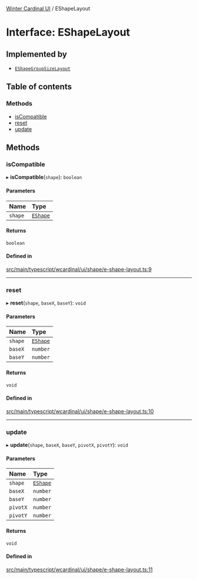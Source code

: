 [Winter Cardinal UI](../README.md) / EShapeLayout

# Interface: EShapeLayout

## Implemented by

- [`EShapeGroupSizeLayout`](../classes/EShapeGroupSizeLayout.md)

## Table of contents

### Methods

- [isCompatible](EShapeLayout.md#iscompatible)
- [reset](EShapeLayout.md#reset)
- [update](EShapeLayout.md#update)

## Methods

### isCompatible

▸ **isCompatible**(`shape`): `boolean`

#### Parameters

| Name | Type |
| :------ | :------ |
| `shape` | [`EShape`](EShape.md) |

#### Returns

`boolean`

#### Defined in

[src/main/typescript/wcardinal/ui/shape/e-shape-layout.ts:9](https://github.com/winter-cardinal/winter-cardinal-ui/blob/v0.154.0/src/main/typescript/wcardinal/ui/shape/e-shape-layout.ts#L9)

___

### reset

▸ **reset**(`shape`, `baseX`, `baseY`): `void`

#### Parameters

| Name | Type |
| :------ | :------ |
| `shape` | [`EShape`](EShape.md) |
| `baseX` | `number` |
| `baseY` | `number` |

#### Returns

`void`

#### Defined in

[src/main/typescript/wcardinal/ui/shape/e-shape-layout.ts:10](https://github.com/winter-cardinal/winter-cardinal-ui/blob/v0.154.0/src/main/typescript/wcardinal/ui/shape/e-shape-layout.ts#L10)

___

### update

▸ **update**(`shape`, `baseX`, `baseY`, `pivotX`, `pivotY`): `void`

#### Parameters

| Name | Type |
| :------ | :------ |
| `shape` | [`EShape`](EShape.md) |
| `baseX` | `number` |
| `baseY` | `number` |
| `pivotX` | `number` |
| `pivotY` | `number` |

#### Returns

`void`

#### Defined in

[src/main/typescript/wcardinal/ui/shape/e-shape-layout.ts:11](https://github.com/winter-cardinal/winter-cardinal-ui/blob/v0.154.0/src/main/typescript/wcardinal/ui/shape/e-shape-layout.ts#L11)
